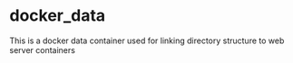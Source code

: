 # docker_data

This is a docker data container used for linking directory structure to web server containers

